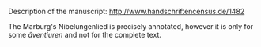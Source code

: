 
Description of the manuscript: http://www.handschriftencensus.de/1482

The Marburg's Nibelungenlied is precisely annotated, however it is only for some *âventiuren* 
and not for the complete text.
